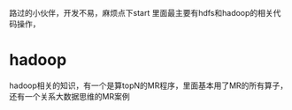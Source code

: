 路过的小伙伴，开发不易，麻烦点下start
里面最主要有hdfs和hadoop的相关代码操作，
# hadoop
hadoop相关的知识，有一个是算topN的MR程序，里面基本用了MR的所有算子，还有一个关系大数据思维的MR案例
